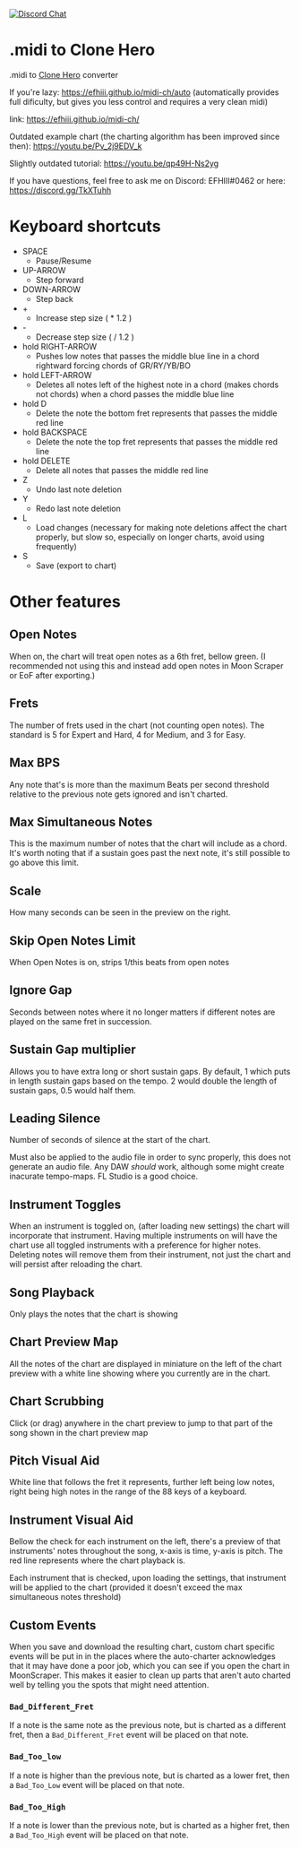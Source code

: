 [![Discord Chat](https://img.shields.io/discord/631676095661342752.svg)](https://discord.gg/TkXTuhh)
# .midi to Clone Hero
.midi to [Clone Hero](https://clonehero.net/) converter

If you're lazy: https://efhiii.github.io/midi-ch/auto (automatically provides full dificulty, but gives you less control and requires a very clean midi)

link: https://efhiii.github.io/midi-ch/

Outdated example chart (the charting algorithm has been improved since then): https://youtu.be/Pv_2j9EDV_k

Slightly outdated tutorial: https://youtu.be/qp49H-Ns2yg

If you have questions, feel free to ask me on Discord: EFHIII#0462 or here: https://discord.gg/TkXTuhh

# Keyboard shortcuts
- SPACE
  - Pause/Resume
- UP-ARROW
  - Step forward
- DOWN-ARROW
  - Step back
- \+
  - Increase step size ( * 1.2 )
- \-
  - Decrease step size ( / 1.2 )
- hold RIGHT-ARROW
  - Pushes low notes that passes the middle blue line in a chord rightward forcing chords of GR/RY/YB/BO
- hold LEFT-ARROW
  - Deletes all notes left of the highest note in a chord (makes chords not chords) when a chord passes the middle blue line
- hold D
  - Delete the note the bottom fret represents that passes the middle red line
- hold BACKSPACE
  - Delete the note the top fret represents that passes the middle red line
- hold DELETE
  - Delete all notes that passes the middle red line
- Z
  - Undo last note deletion
- Y
  - Redo last note deletion
- L
  - Load changes (necessary for making note deletions affect the chart properly, but slow so, especially on longer charts, avoid using frequently)
- S
  - Save (export to chart)

# Other features
## Open Notes
When on, the chart will treat open notes as a 6th fret, bellow green. (I recommended not using this and instead add open notes in Moon Scraper or EoF after exporting.)

## Frets
The number of frets used in the chart (not counting open notes). The standard is 5 for Expert and Hard, 4 for Medium, and 3 for Easy.

## Max BPS
Any note that's is more than the maximum Beats per second threshold relative to the previous note gets ignored and isn't charted.

## Max Simultaneous Notes
This is the maximum number of notes that the chart will include as a chord. It's worth noting that if a sustain goes past the next note, it's still possible to go above this limit.

## Scale
How many seconds can be seen in the preview on the right.

## Skip Open Notes Limit
When Open Notes is on, strips 1/this beats from open notes

## Ignore Gap
Seconds between notes where it no longer matters if different notes are played on the same fret in succession.

## Sustain Gap multiplier
Allows you to have extra long or short sustain gaps. By default, 1 which puts in  length sustain gaps based on the tempo. 2 would double the length of sustain gaps, 0.5 would half them.

## Leading Silence
Number of seconds of silence at the start of the chart.

Must also be applied to the audio file in order to sync properly, this does not generate an audio file. Any DAW *should* work, although some might create inacurate tempo-maps. FL Studio is a good choice.

## Instrument Toggles
When an instrument is toggled on, (after loading new settings) the chart will incorporate that instrument. Having multiple instruments on will have the chart use all toggled instruments with a preference for higher notes. Deleting notes will remove them from their instrument, not just the chart and will persist after reloading the chart.

## Song Playback
Only plays the notes that the chart is showing

## Chart Preview Map
All the notes of the chart are displayed in miniature on the left of the chart preview with a white line showing where you currently are in the chart.

## Chart Scrubbing
Click (or drag) anywhere in the chart preview to jump to that part of the song shown in the chart preview map

## Pitch Visual Aid
White line that follows the fret it represents, further left being low notes, right being high notes in the range of the 88 keys of a keyboard.

## Instrument Visual Aid
Bellow the check for each instrument on the left, there's a preview of that instruments' notes throughout the song, x-axis is time, y-axis is pitch. The red line represents where the chart playback is.

Each instrument that is checked, upon loading the settings, that instrument will be applied to the chart (provided it doesn't exceed the max simultaneous notes threshold)

## Custom Events
When you save and download the resulting chart, custom chart specific events will be put in in the places where the auto-charter acknowledges that it may have done a poor job, which you can see if you open the chart in MoonScraper. This makes it easier to clean up parts that aren't auto charted well by telling you the spots that might need attention.

### `Bad_Different_Fret`
If a note is the same note as the previous note, but is charted as a different fret, then a `Bad_Different_Fret` event will be placed on that note.

### `Bad_Too_low`
If a note is higher than the previous note, but is charted as a lower fret, then a `Bad_Too_Low` event will be placed on that note.

### `Bad_Too_High`
If a note is lower than the previous note, but is charted as a higher fret, then a `Bad_Too_High` event will be placed on that note.
